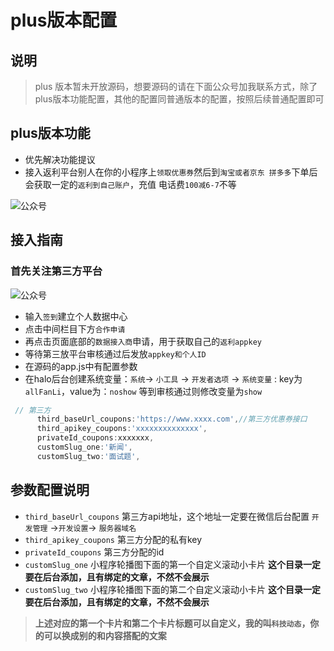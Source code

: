 # plus版本配置

## 说明

> plus 版本暂未开放源码，想要源码的请在下面公众号加我联系方式，除了plus版本功能配置，其他的配置同普通版本的配置，按照后续普通配置即可

## plus版本功能 

 - 优先解决功能提议
 - 接入返利平台别人在你的小程序上`领取优惠券`然后到`淘宝或者京东 拼多多`下单后会获取一定的`返利到自己账户`，充值 电话费`100减6-7`不等

![公众号](../images/g_z_h_qrcode.jpg)

## 接入指南

 ### 首先关注第三方平台

![公众号](../images/g_z_h_third_suyan.jpg)

 - 输入`签到`建立个人数据中心
 - 点击中间栏目下方`合作申请`
 - 再点击页面底部的`数据接入商`申请，用于获取自己的`返利appkey`
 - 等待第三放平台审核通过后发放`appkey和个人ID`
 - 在源码的app.js中有配置参数
 -  在halo后台创建系统变量：`系统`-> `小工具` -> `开发者选项` -> `系统变量` : key为 `allFanLi`，value为：`noshow`   等到审核通过则修改变量为`show`

```javascript
 // 第三方
      third_baseUrl_coupons:'https://www.xxxx.com',//第三方优惠券接口
      third_apikey_coupons:'xxxxxxxxxxxxxx',
      privateId_coupons:xxxxxxx,
      customSlug_one:'新闻',  
      customSlug_two:'面试题',
```

## 参数配置说明

 - `third_baseUrl_coupons` 第三方api地址，这个地址一定要在微信后台配置 `开发管理` ->`开发设置`-> `服务器域名`
 - `third_apikey_coupons` 第三方分配的私有key
 - `privateId_coupons` 第三方分配的id
 - `customSlug_one` 小程序轮播图下面的第一个自定义滚动小卡片 **这个目录一定要在后台添加，且有绑定的文章，不然不会展示** 
 - `customSlug_two` 小程序轮播图下面的第二个自定义滚动小卡片 **这个目录一定要在后台添加，且有绑定的文章，不然不会展示**

>**上述对应的第一个卡片和第二个卡片标题可以自定义，我的叫`科技动态`，你的可以换成别的和内容搭配的文案**
